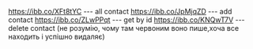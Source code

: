 https://ibb.co/XFt8tYC --- all contact
https://ibb.co/JpMjqZD --- add contact
https://ibb.co/ZLwPPqt --- get by id
https://ibb.co/KNQwT7V --- delete contact (не розумію, чому там червоним воно пише,хоча все находить і успішно видаляє)
